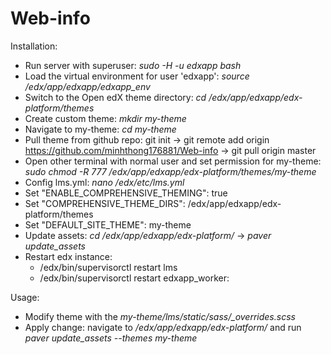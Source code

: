 # Web-info

Installation:
  - Run server with superuser: _sudo -H -u edxapp bash_
  - Load the virtual environment for user 'edxapp': _source /edx/app/edxapp/edxapp_env_
  - Switch to the Open edX theme directory: _cd /edx/app/edxapp/edx-platform/themes_
  - Create custom theme: _mkdir my-theme_
  - Navigate to my-theme: _cd my-theme_
  - Pull theme from github repo: git init -> git remote add origin https://github.com/minhthong176881/Web-info -> git pull origin master
  - Open other terminal with normal user and set permission for my-theme: _sudo chmod -R 777 /edx/app/edxapp/edx-platform/themes/my-theme_
  - Config lms.yml: _nano /edx/etc/lms.yml_
  - Set "ENABLE_COMPREHENSIVE_THEMING": true
  - Set "COMPREHENSIVE_THEME_DIRS": /edx/app/edxapp/edx-platform/themes
  - Set "DEFAULT_SITE_THEME": my-theme
  - Update assets: _cd /edx/app/edxapp/edx-platform/_ -> _paver update_assets_
  - Restart edx instance: 
    - /edx/bin/supervisorctl restart lms
    - /edx/bin/supervisorctl restart edxapp_worker:
    
Usage:
  - Modify theme with the _my-theme/lms/static/sass/\_overrides.scss_
  - Apply change: navigate to _/edx/app/edxapp/edx-platform/_ and run _paver update_assets --themes my-theme_
  
